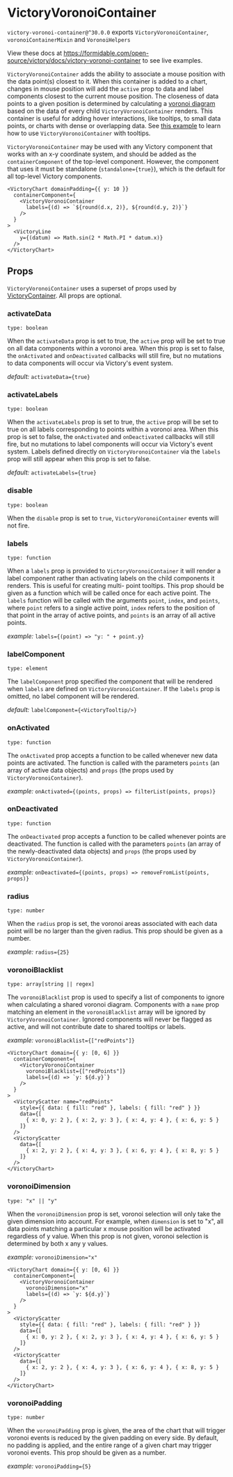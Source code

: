 # VictoryVoronoiContainer

`victory-voronoi-container@^30.0.0` exports `VictoryVoronoiContainer`, `voronoiContainerMixin` and `VoronoiHelpers`

View these docs at https://formidable.com/open-source/victory/docs/victory-voronoi-container to see live examples.

`VictoryVoronoiContainer` adds the ability to associate a mouse position with the data point(s)
closest to it. When this container is added to a chart, changes in mouse position will add the `active`
prop to data and label components closest to the current mouse position. The closeness of data
points to a given position is determined by calculating a [voronoi diagram][] based on the data of
every child `VictoryVoronoiContainer` renders. This container is useful for adding hover interactions,
like tooltips, to small data points, or charts with dense or overlapping data. See
[this example][] to learn how to use `VictoryVoronoiContainer` with tooltips.

`VictoryVoronoiContainer` may be used with any Victory component that works with an x-y coordinate
system, and should be added as the `containerComponent` of the top-level component.
However, the component that uses it must be standalone
(`standalone={true}`), which is the default for all top-level Victory components.

```playground
<VictoryChart domainPadding={{ y: 10 }}
  containerComponent={
    <VictoryVoronoiContainer
      labels={(d) => `${round(d.x, 2)}, ${round(d.y, 2)}`}
    />
  }
>
  <VictoryLine
    y={(datum) => Math.sin(2 * Math.PI * datum.x)}
  />
</VictoryChart>
```

## Props

`VictoryVoronoiContainer` uses a superset of props used by [VictoryContainer][]. All props are optional.

### activateData

`type: boolean`

When the `activateData` prop is set to true, the `active` prop will be set to true on all data components within a voronoi area. When this prop is set to false, the `onActivated` and `onDeactivated` callbacks will still fire, but no mutations to data components will occur via Victory's event system.

_default:_ `activateData={true}`

### activateLabels

`type: boolean`

When the `activateLabels` prop is set to true, the `active` prop will be set to true on all labels corresponding to points within a voronoi area. When this prop is set to false, the `onActivated` and `onDeactivated` callbacks will still fire, but no mutations to label components will occur via Victory's event system. Labels defined directly on `VictoryVoronoiContainer` via the `labels` prop will still appear when this prop is set to false.

_default:_ `activateLabels={true}`

### disable

`type: boolean`

When the `disable` prop is set to `true`, `VictoryVoronoiContainer` events will not fire.

### labels

`type: function`

When a `labels` prop is provided to `VictoryVoronoiContainer` it will render a label component
rather than activating labels on the child components it renders. This is useful for creating multi-
point tooltips. This prop should be given as a function which will be called once for each active point. The `labels` function will be called with the arguments `point`, `index`, and `points`, where `point` refers to a single active point, `index` refers to the position of that point in the array of active points, and `points` is an array of all active points.

_example:_ `labels={(point) => "y: " + point.y}`

### labelComponent

`type: element`

The `labelComponent` prop specified the component that will be rendered when `labels` are defined
on `VictoryVoronoiContainer`. If the `labels` prop is omitted, no label component will be rendered.

_default:_ `labelComponent={<VictoryTooltip/>}`

### onActivated

`type: function`

The `onActivated` prop accepts a function to be called whenever new data points are activated.
The function is called with the parameters `points` (an array of active data objects) and `props` (the props used by `VictoryVoronoiContainer`).

_example:_ `onActivated={(points, props) => filterList(points, props)}`

### onDeactivated

`type: function`

The `onDeactivated` prop accepts a function to be called whenever points are deactivated.
The function is called with the parameters `points` (an array of the newly-deactivated data objects) and `props` (the props used by `VictoryVoronoiContainer`).

_example:_ `onDeactivated={(points, props) => removeFromList(points, props)}`

### radius

`type: number`

When the `radius` prop is set, the voronoi areas associated with each data point will be no larger
than the given radius. This prop should be given as a number.

_example:_ `radius={25}`

### voronoiBlacklist

`type: array[string || regex]`

The `voronoiBlacklist` prop is used to specify a list of components to ignore when calculating a shared voronoi diagram. Components with a `name` prop matching an element in the `voronoiBlacklist` array will be ignored by `VictoryVoronoiContainer`. Ignored components will never be flagged as active, and will not contribute date to shared tooltips or labels.

_example:_ `voronoiBlacklist={["redPoints"]}`

```playground
<VictoryChart domain={{ y: [0, 6] }}
  containerComponent={
    <VictoryVoronoiContainer
      voronoiBlacklist={["redPoints"]}
      labels={(d) => `y: ${d.y}`}
    />
  }
>
  <VictoryScatter name="redPoints"
  	style={{ data: { fill: "red" }, labels: { fill: "red" } }}
    data={[
      { x: 0, y: 2 }, { x: 2, y: 3 }, { x: 4, y: 4 }, { x: 6, y: 5 }
    ]}
  />
  <VictoryScatter
    data={[
      { x: 2, y: 2 }, { x: 4, y: 3 }, { x: 6, y: 4 }, { x: 8, y: 5 }
    ]}
  />
</VictoryChart>
```

### voronoiDimension

`type: "x" || "y"`

When the `voronoiDimension` prop is set, voronoi selection will only take the given dimension into account.
For example, when `dimension` is set to "x", all data points matching a particular x mouse position
will be activated regardless of y value. When this prop is not given, voronoi selection is
determined by both x any y values.

_example:_ `voronoiDimension="x"`

```playground
<VictoryChart domain={{ y: [0, 6] }}
  containerComponent={
    <VictoryVoronoiContainer
      voronoiDimension="x"
      labels={(d) => `y: ${d.y}`}
    />
  }
>
  <VictoryScatter
  	style={{ data: { fill: "red" }, labels: { fill: "red" } }}
    data={[
      { x: 0, y: 2 }, { x: 2, y: 3 }, { x: 4, y: 4 }, { x: 6, y: 5 }
    ]}
  />
  <VictoryScatter
    data={[
      { x: 2, y: 2 }, { x: 4, y: 3 }, { x: 6, y: 4 }, { x: 8, y: 5 }
    ]}
  />
</VictoryChart>
```

### voronoiPadding

`type: number`

When the `voronoiPadding` prop is given, the area of the chart that will trigger voronoi events is
reduced by the given padding on every side. By default, no padding is applied, and the entire range
of a given chart may trigger voronoi events. This prop should be given as a number.

_example:_ `voronoiPadding={5}`

[victorycontainer]: https://formidable.com/open-source/victory/docs/victory-container
[voronoi diagram]: https://github.com/d3/d3-voronoi
[this example]: https://formidable.com/open-source/victory/gallery/voronoi-tooltips-grouped
